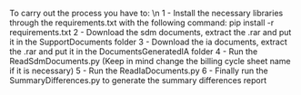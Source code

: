To carry out the process you have to: \n
1 - Install the necessary libraries through the requirements.txt with the following command:
  pip install -r requirements.txt
2 - Download the sdm documents, extract the .rar and put it in the SupportDocuments folder
3 - Download the ia documents, extract the .rar and put it in the DocumentsGeneratedIA folder
4 - Run the ReadSdmDocuments.py (Keep in mind change the billing cycle sheet name if it is necessary)
5 - Run the ReadIaDocuments.py
6 - Finally run the SummaryDifferences.py to generate the summary differences report

